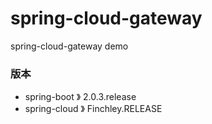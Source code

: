 # spring-cloud-gateway
spring-cloud-gateway demo

### 版本
- spring-boot 》 2.0.3.release
- spring-cloud 》 Finchley.RELEASE
